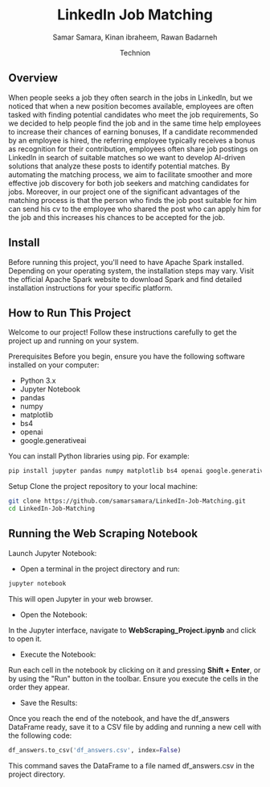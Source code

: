 <h1 align="center">LinkedIn Job Matching</h1>
<p align="center">
  Samar Samara, Kinan ibraheem, Rawan Badarneh
  <p align="center">
    Technion
  </p>
</p>

## Overview
When people seeks a job they often search in the jobs in LinkedIn, but we noticed that   when a new position becomes available, employees are often tasked with finding potential candidates who meet the job requirements, So we decided to help people find the job and in the same time help employees to increase their chances of earning bonuses, If a candidate recommended by an employee is hired, the referring employee typically receives a bonus as recognition for their contribution, employees often share job postings on LinkedIn in search of suitable matches so we want to develop AI-driven solutions that analyze these posts to identify potential matches. By automating the matching process, we aim to facilitate smoother and more effective job discovery for both job seekers and matching candidates for jobs. Moreover, in our project one of the significant advantages of the matching process is that the person who finds the job post suitable for him can send his cv to the employee who shared the post who can apply him for the job and this increases his chances to be accepted for the job.

## Install 
Before running this project, you'll need to have Apache Spark installed. Depending on your operating system, the installation steps may vary. Visit the official Apache Spark website to download Spark and find detailed installation instructions for your specific platform.

## How to Run This Project
Welcome to our project! Follow these instructions carefully to get the project up and running on your system.

Prerequisites
Before you begin, ensure you have the following software installed on your computer:

- Python 3.x
- Jupyter Notebook
- pandas
- numpy
- matplotlib
- bs4
- openai
- google.generativeai
  
You can install Python libraries using pip. For example:

```bash
pip install jupyter pandas numpy matplotlib bs4 openai google.generativeai
 ```
Setup
Clone the project repository to your local machine:

 ```bash
git clone https://github.com/samarsamara/LinkedIn-Job-Matching.git
cd LinkedIn-Job-Matching
 ```
## Running the Web Scraping Notebook
Launch Jupyter Notebook:

- Open a terminal in the project directory and run:

 ```bash
jupyter notebook
 ```
This will open Jupyter in your web browser.

- Open the Notebook:

In the Jupyter interface, navigate to **WebScraping_Project.ipynb** and click to open it.

- Execute the Notebook:

Run each cell in the notebook by clicking on it and pressing **Shift + Enter**, or by using the "Run" button in the toolbar. Ensure you execute the cells in the order they appear.

- Save the Results:

Once you reach the end of the notebook, and have the df_answers DataFrame ready, save it to a CSV file by adding and running a new cell with the following code:

 ```python
df_answers.to_csv('df_answers.csv', index=False)
 ```
This command saves the DataFrame to a file named df_answers.csv in the project directory.

